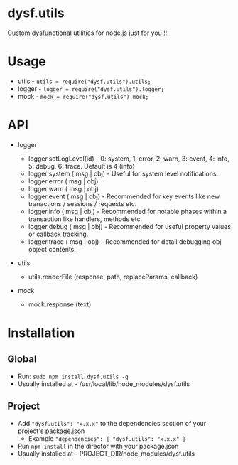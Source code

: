 dysf.utils
==========

Custom dysfunctional utilities for node.js just for you !!!

Usage
=========

- utils - <code>utils = require("dysf.utils").utils;</code>
- logger - <code>logger = require("dysf.utils").logger;</code>
- mock - <code>mock = require("dysf.utils").mock;</code>

API
==========

- logger
  - logger.setLogLevel(id) - 0: system, 1: error, 2: warn, 3: event, 4: info, 5: debug, 6: trace. Default is 4 (info)
  - logger.system ( msg | obj) - Useful for system level notifications.
  - logger.error ( msg | obj)
  - logger.warn ( msg | obj)
  - logger.event ( msg | obj) - Recommended for key events like new tranactions / sessions / requests etc.
  - logger.info ( msg | obj) - Recommended for notable phases within a transaction like handlers, methods etc.
  - logger.debug ( msg | obj) - Recommended for useful property values or callback tracking.
  - logger.trace ( msg | obj) - Recommended for detail debugging obj object contents.

- utils
  - utils.renderFile (response, path, replaceParams, callback)

- mock
  - mock.response (text)
  


Installation
=======

Global
--------- 
- Run: <code>sudo npm install dysf.utils -g</code>
- Usually installed at - /usr/local/lib/node_modules/dysf.utils

Project
---------
- Add <code>"dysf.utils": "x.x.x"</code> to the dependencies section of your project's package.json 
  - Example <code>"dependencies": { "dysf.utils": "x.x.x" }</code>
- Run <code>npm install</code> in the director with your package.json
- Usually installed at - PROJECT_DIR/node_modules/dysf.utils

